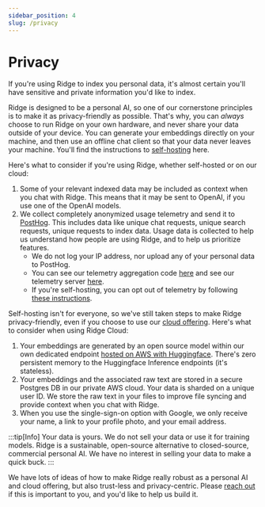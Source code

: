 ```yaml
---
sidebar_position: 4
slug: /privacy
---
```


# Privacy

If you're using Ridge to index you personal data, it's almost certain you'll have sensitive and private information you'd like to index.

Ridge is designed to be a personal AI, so one of our cornerstone principles is to make it as privacy-friendly as possible. That's why, you can *always* choose to run Ridge on your own hardware, and never share your data outside of your device. You can generate your embeddings directly on your machine, and then use an offline chat client so that your data never leaves your machine. You'll find the instructions to [self-hosting](./setup.mdx) here.

Here's what to consider if you're using Ridge, whether self-hosted or on our cloud:
1. Some of your relevant indexed data may be included as context when you chat with Ridge. This means that it may be sent to OpenAI, if you use one of the OpenAI models.
1. We collect completely anonymized usage telemetry and send it to [PostHog](https://posthog.com/). This includes data like unique chat requests, unique search requests, unique requests to index data. Usage data is collected to help us understand how people are using Ridge, and to help us prioritize features.
    - We do not log your IP address, nor upload any of your personal data to PostHog.
    - You can see our telemetry aggregation code [here](https://github.com/ridge-ai/ridge/blob/master/src/ridge/routers/helpers.py#L71) and see our telemetry server [here](https://github.com/ridge-ai/ridge/blob/master/src/telemetry/telemetry.py).
    - If you're self-hosting, you can opt out of telemetry by following [these instructions](./miscellaneous/telemetry).


Self-hosting isn't for everyone, so we've still taken steps to make Ridge privacy-friendly, even if you choose to use our [cloud offering](https://app.ridge.dev/login). Here's what to consider when using Ridge Cloud:
1. Your embeddings are generated by an open source model within our own dedicated endpoint [hosted on AWS with Huggingface](https://huggingface.co/inference-endpoints/dedicated). There's zero persistent memory to the Huggingface Inference endpoints (it's stateless).
1. Your embeddings and the associated raw text are stored in a secure Postgres DB in our private AWS cloud. Your data is sharded on a unique user ID. We store the raw text in your files to improve file syncing and provide context when you chat with Ridge.
1. When you use the single-sign-on option with Google, we only receive your name, a link to your profile photo, and your email address.


:::tip[Info]
Your data is yours. We do not sell your data or use it for training models. Ridge is a sustainable, open-source alternative to closed-source, commercial personal AI. We have no interest in selling your data to make a quick buck.
:::


We have lots of ideas of how to make Ridge really robust as a personal AI and cloud offering, but also trust-less and privacy-centric. Please [reach out](mailto:team@ridge.dev) if this is important to you, and you'd like to help us build it.
